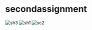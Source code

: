 # secondassignment
![sh3](https://user-images.githubusercontent.com/68483321/159442939-f6a26e65-ad51-43da-b8ac-6a9383f258f3.png)
![sh1](https://user-images.githubusercontent.com/68483321/159442991-3e8571d7-850d-4a06-865c-0e91ffd0217f.png)
![sc2](https://user-images.githubusercontent.com/68483321/159443042-de8ae83e-ce8c-475f-95c2-d85496d52b58.png)
